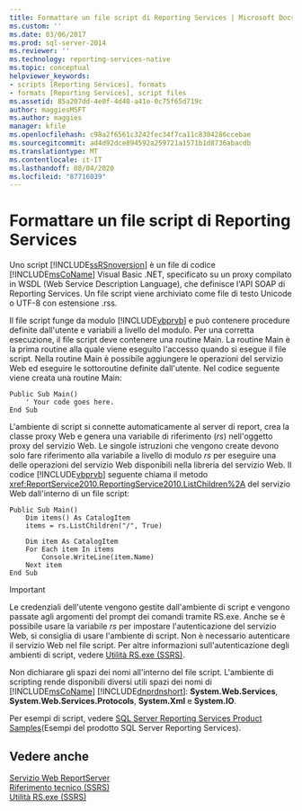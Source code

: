 ```yaml
---
title: Formattare un file script di Reporting Services | Microsoft Docs
ms.custom: ''
ms.date: 03/06/2017
ms.prod: sql-server-2014
ms.reviewer: ''
ms.technology: reporting-services-native
ms.topic: conceptual
helpviewer_keywords:
- scripts [Reporting Services], formats
- formats [Reporting Services], script files
ms.assetid: 85a207dd-4e0f-4d40-a41e-0c75f65d719c
author: maggiesMSFT
ms.author: maggies
manager: kfile
ms.openlocfilehash: c98a2f6561c3242fec34f7ca11c8304286ccebae
ms.sourcegitcommit: ad4d92dce894592a259721a1571b1d8736abacdb
ms.translationtype: MT
ms.contentlocale: it-IT
ms.lasthandoff: 08/04/2020
ms.locfileid: "87716039"
---
```

# <a name="format-a-reporting-services-script-file"></a>Formattare un file script di Reporting Services
  Uno script [!INCLUDE[ssRSnoversion](../../includes/ssrsnoversion-md.md)] è un file di codice [!INCLUDE[msCoName](../../includes/msconame-md.md)] Visual Basic .NET, specificato su un proxy compilato in WSDL (Web Service Description Language), che definisce l'API SOAP di Reporting Services. Un file script viene archiviato come file di testo Unicode o UTF-8 con estensione .rss.  
  
 Il file script funge da modulo [!INCLUDE[vbprvb](../../includes/vbprvb-md.md)] e può contenere procedure definite dall'utente e variabili a livello del modulo. Per una corretta esecuzione, il file script deve contenere una routine Main. La routine Main è la prima routine alla quale viene eseguito l'accesso quando si esegue il file script. Nella routine Main è possibile aggiungere le operazioni del servizio Web ed eseguire le sottoroutine definite dall'utente. Nel codice seguente viene creata una routine Main:  
  
```  
Public Sub Main()  
    ' Your code goes here.  
End Sub  
```  
  
 L'ambiente di script si connette automaticamente al server di report, crea la classe proxy Web e genera una variabile di riferimento (*rs*) nell'oggetto proxy del servizio Web. Le singole istruzioni che vengono create devono solo fare riferimento alla variabile a livello di modulo *rs* per eseguire una delle operazioni del servizio Web disponibili nella libreria del servizio Web. Il codice [!INCLUDE[vbprvb](../../includes/vbprvb-md.md)] seguente chiama il metodo <xref:ReportService2010.ReportingService2010.ListChildren%2A> del servizio Web dall'interno di un file script:  
  
```  
Public Sub Main()  
    Dim items() As CatalogItem  
    items = rs.ListChildren("/", True)  
  
    Dim item As CatalogItem  
    For Each item In items  
        Console.WriteLine(item.Name)  
    Next item  
End Sub   
```  
  
> [!IMPORTANT]  
>  Le credenziali dell'utente vengono gestite dall'ambiente di script e vengono passate agli argomenti del prompt dei comandi tramite RS.exe. Anche se è possibile usare la variabile *rs* per impostare l'autenticazione del servizio Web, si consiglia di usare l'ambiente di script. Non è necessario autenticare il servizio Web nel file script. Per altre informazioni sull'autenticazione degli ambienti di script, vedere [Utilità RS.exe &#40;SSRS&#41;](rs-exe-utility-ssrs.md).  
  
 Non dichiarare gli spazi dei nomi all'interno del file script. L'ambiente di scripting rende disponibili diversi utili spazi dei nomi di [!INCLUDE[msCoName](../../includes/msconame-md.md)] [!INCLUDE[dnprdnshort](../../includes/dnprdnshort-md.md)]: **System.Web.Services**, **System.Web.Services.Protocols**, **System.Xml** e **System.IO**.  
  
 Per esempi di script, vedere [SQL Server Reporting Services Product Samples](https://go.microsoft.com/fwlink/?LinkId=177889)(Esempi del prodotto SQL Server Reporting Services).  
  
## <a name="see-also"></a>Vedere anche  
 [Servizio Web ReportServer](../report-server-web-service/report-server-web-service.md)   
 [Riferimento tecnico &#40;SSRS&#41;](../technical-reference-ssrs.md)   
 [Utilità RS.exe &#40;SSRS&#41;](rs-exe-utility-ssrs.md)  
  
  
